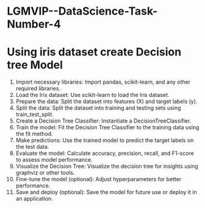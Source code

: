 # LGMVIP--DataScience-Task-Number-4
# Using iris dataset create Decision tree Model
1. Import necessary libraries: Import pandas, scikit-learn, and any other required libraries.
2. Load the Iris dataset: Use scikit-learn to load the Iris dataset.
3. Prepare the data: Split the dataset into features (X) and target labels (y).
4. Split the data: Split the dataset into training and testing sets using train_test_split.
5. Create a Decision Tree Classifier: Instantiate a DecisionTreeClassifier.
6. Train the model: Fit the Decision Tree Classifier to the training data using the fit method.
7. Make predictions: Use the trained model to predict the target labels on the test data.
8. Evaluate the model: Calculate accuracy, precision, recall, and F1-score to assess model performance.
9. Visualize the Decision Tree: Visualize the decision tree for insights using graphviz or other tools.
10. Fine-tune the model (optional): Adjust hyperparameters for better performance.
11. Save and deploy (optional): Save the model for future use or deploy it in an application.
